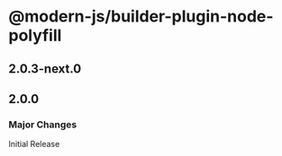 # @modern-js/builder-plugin-node-polyfill

## 2.0.3-next.0

## 2.0.0

### Major Changes

Initial Release
